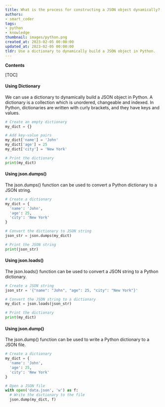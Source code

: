 ```yaml
---
title: What is the process for constructing a JSON object dynamically?
authors:
- smart_coder
tags:
- python
- knowledge
thumbnail: images/python.png
created_at: 2023-02-05 00:00:00
updated_at: 2023-02-05 00:00:00
tldr: Use a dictionary to dynamically build a JSON object in Python.
---
```


**Contents**

[TOC]

#### Using Dictionary

We can use a dictionary to dynamically build a JSON object in Python. A dictionary is a collection which is unordered, changeable and indexed. In Python, dictionaries are written with curly brackets, and they have keys and values.

```python
# Create an empty dictionary
my_dict = {}

# Add key-value pairs
my_dict['name'] = 'John'
my_dict['age'] = 25
my_dict['city'] = 'New York'

# Print the dictionary
print(my_dict)
```

#### Using json.dumps()

The json.dumps() function can be used to convert a Python dictionary to a JSON string.

```python
# Create a dictionary
my_dict = {
  'name': 'John',
  'age': 25,
  'city': 'New York'
}

# Convert the dictionary to JSON string
json_str = json.dumps(my_dict)

# Print the JSON string
print(json_str)
```

#### Using json.loads()

The json.loads() function can be used to convert a JSON string to a Python dictionary.

```python
# Create a JSON string
json_str = '{"name": "John", "age": 25, "city": "New York"}'

# Convert the JSON string to a dictionary
my_dict = json.loads(json_str)

# Print the dictionary
print(my_dict)
```

#### Using json.dump()

The json.dump() function can be used to write a Python dictionary to a JSON file.

```python
# Create a dictionary
my_dict = {
  'name': 'John',
  'age': 25,
  'city': 'New York'
}

# Open a JSON file
with open('data.json', 'w') as f:
  # Write the dictionary to the file
  json.dump(my_dict, f)
```
